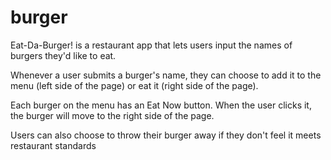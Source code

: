 # burger

Eat-Da-Burger! is a restaurant app that lets users input the names of burgers they'd like to eat.

Whenever a user submits a burger's name, they can choose to add it to the menu (left side of the page) or eat it (right side of the page).

Each burger on the menu has an Eat Now button. When the user clicks it, the burger will move to the right side of the page.

Users can also choose to throw their burger away if they don't feel it meets restaurant standards
